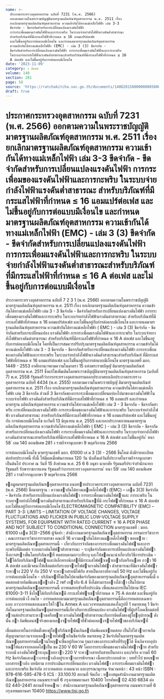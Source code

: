 ```yaml
---
name: >-
  ประกาศกระทรวงอุตสาหกรรม ฉบับที่ 7231 (พ.ศ. 2566)
  ออกตามความในพระราชบัญญัติมาตรฐานผลิตภัณฑ์อุตสาหกรรม พ.ศ. 2511 เรื่อง
  ยกเลิกมาตรฐานผลิตภัณฑ์อุตสาหกรรม ความเข้ากันได้ทางแม่เหล็กไฟฟ้า เล่ม 3-3
  ขีดจำกัด - ขีดจำกัดสำหรับการเปลี่ยนแปลงแรงดันไฟฟ้า        
  การกระเพื่อมของแรงดันไฟฟ้าและการกะพริบ ในระบบจ่ายกำลังไฟฟ้าแรงดันต่ำสาธารณะ
  สำหรับบริภัณฑ์ที่มีกระแสไฟฟ้าที่กำหนด ≤ 16 แอมแปร์ต่อเฟส
  และไม่ขึ้นอยู่กับการต่อแบบมีเงื่อนไข และกำหนดมาตรฐานผลิตภัณฑ์อุตสาหกรรม
  ความเข้ากันได้ทางแม่เหล็กไฟฟ้า (EMC) - เล่ม 3 (3) ขีดจำกัด -
  ขีดจำกัดสำหรับการเปลี่ยนแปลงแรงดันไฟฟ้า การกระเพื่อมแรงดันไฟฟ้าและการกะพริบ
  ในระบบจ่ายกำลังไฟฟ้าแรงดันต่ำสาธารณะสำหรับบริภัณฑ์ที่มีกระแสไฟฟ้าที่กำหนด ≤ 16
  A ต่อเฟส และไม่ขึ้นอยู่กับการต่อแบบมีเงื่อนไข
date: '2023-11-09'
category: ง พิเศษ
volume: 140
section: 281
page: 58
source: 'https://ratchakitcha.soc.go.th/documents/140D281S0000000005800.pdf'
draft: true
---
```


# ประกาศกระทรวงอุตสาหกรรม ฉบับที่ 7231 (พ.ศ. 2566) ออกตามความในพระราชบัญญัติมาตรฐานผลิตภัณฑ์อุตสาหกรรม พ.ศ. 2511 เรื่อง ยกเลิกมาตรฐานผลิตภัณฑ์อุตสาหกรรม ความเข้ากันได้ทางแม่เหล็กไฟฟ้า เล่ม 3-3 ขีดจำกัด - ขีดจำกัดสำหรับการเปลี่ยนแปลงแรงดันไฟฟ้า         การกระเพื่อมของแรงดันไฟฟ้าและการกะพริบ ในระบบจ่ายกำลังไฟฟ้าแรงดันต่ำสาธารณะ สำหรับบริภัณฑ์ที่มีกระแสไฟฟ้าที่กำหนด ≤ 16 แอมแปร์ต่อเฟส และไม่ขึ้นอยู่กับการต่อแบบมีเงื่อนไข และกำหนดมาตรฐานผลิตภัณฑ์อุตสาหกรรม ความเข้ากันได้ทางแม่เหล็กไฟฟ้า (EMC) - เล่ม 3 (3) ขีดจำกัด - ขีดจำกัดสำหรับการเปลี่ยนแปลงแรงดันไฟฟ้า การกระเพื่อมแรงดันไฟฟ้าและการกะพริบ ในระบบจ่ายกำลังไฟฟ้าแรงดันต่ำสาธารณะสำหรับบริภัณฑ์ที่มีกระแสไฟฟ้าที่กำหนด ≤ 16 A ต่อเฟส และไม่ขึ้นอยู่กับการต่อแบบมีเงื่อนไข

ประกาศกระทรวงอุตสาหกรรม ฉบับที่ 7 2 3 1 (พ.ศ. 2566) ออกตามความในพระราชบัญญัติมาตรฐานผลิตภัณฑ์อุตสาหกรรม พ.ศ. 2511 เรื่อง ยกเลิกมาตรฐานผลิตภัณฑ์อุตสาหกรรม ความเข้ากันได้ทางแม่เหล็กไฟฟ้า เล่ม 3 - 3 ขีดจำกัด - ขีดจำกัดสำหรับการเปลี่ยนแปลงแรงดันไฟฟ้า การกระเพื่อมของแรงดันไฟฟ้าและการกะพริบ ในระบบจ่ายกำลังไฟฟ้าแรงดันต่าสาธารณะ สำหรับบริภัณฑ์ที่มีกระแสไฟฟ้าที่กำหนด ≤ 16 แอมแปร์ต่อเฟส และไม่ขึ้นอยู่กับกำรต่อแบบมีเงื่อนไข และกาหนดมาตรฐานผลิตภัณฑ์อุตสาหกรรม ความเข้ากันได้ทางแม่เหล็กไฟฟ้า ( EMC ) - เล่ม 3 (3) ขีดจำกัด - ขีดจำกัดสาหรับการเปลี่ยนแปลง แรงดันไฟฟ้า การกระเพื่อมแรงดันไฟฟ้าและการกะพริบ ในระบบจ่ายกาลังไฟฟ้าแรงดันต่าสาธารณะ สำหรับบริภัณฑ์ที่มีกระแสไฟฟ้าที่กำหนด ≤ 16 A ต่อเฟส และไม่ขึ้นอยู่กับการต่อแบบมีเงื่อนไข โดยที่เป็นการสมควรปรับปรุงมาตรฐานผลิตภัณฑ์อุตสาหกรรม ความเข้ากันได้ ทางแม่เหล็กไฟฟ้า เล่ม 3 - 3 ขีดจากัด - ขีดจากัดสำหรับการเปลี่ยนแปลงแรงดันไฟฟ้า การกระเพื่อม ของแรงดันไฟฟ้าและการกะพริบ ในระบบจ่ายกำลังไฟฟ้าแรงดันต่ำสาธารณะสำหรับบริภัณฑ์ ที่มีกระแสไฟฟ้าที่กำหนด ≤ 16 แอมแปร์ต่อเฟส และไม่ขึ้นอยู่กับการต่อแบบมีเงื่อนไข มาตรฐานเลขที่ มอก. 1449 - 2553 อาศัยอานาจตามความในมาตรา 15 แห่งพระราชบัญญั ติมาตรฐานผลิตภัณฑ์อุตสาหกรรม พ.ศ. 2511 ซึ่งแก้ไขเพิ่มเติมโดยพระราชบัญญัติมาตรฐานผลิตภัณฑ์อุตสาหกรรม (ฉบับที่ 7) พ.ศ. 2558 รัฐมนตรีว่าการกระทรวงอุตสาหกรรมออกประกาศยกเลิกประกาศกระทรวงอุตสาหกรรม ฉบับที่ 4434 (พ.ศ. 2555) ออกตามความในพระราชบัญญั ติมาตรฐานผลิตภัณฑ์อุตสาหกรรม พ.ศ. 2511 เรื่อง ยกเลิกมาตรฐานผลิตภัณฑ์อุตสาหกรรม ความเข้ากันได้ทางแม่เหล็กไฟฟ้า เล่ม 3 ขีดจากัด ส่วนที่ 3 ขีดจากัดของการกระเพื่อมและเปลี่ยนแปลงไปมาของแรงดันไฟฟ้าในระบบจ่ายไฟฟ้า แรงดันต่ำสำหรับบริภัณฑ์ที่มีกระแสไฟฟ้าที่กำหนด ≤ 16 แอมแปร์ และกำหนดมาตรฐาน ผลิตภัณฑ์อุตสาหกรรม ความเข้ากันได้ทางแม่เหล็กไฟฟ้า เล่ม 3 - 3 ขีดจากัด - ขีดจากัดสาหรับ การเปลี่ยนแปลงแรงดันไฟฟ้า การกระเพื่อมของแรงดันไฟฟ้าและการกะพริบ ในระบบจ่ายกำลังไฟ ฟ้า แรงดันต่าสาธารณะ สาหรับบริภัณฑ์ที่มีกระแสไฟฟ้าที่กาหนด ≤ 16 แอมแปร์ต่อเฟส และไม่ขึ้นอยู่กับ การต่อแบบมีเงื่อนไข ลงวันที่ 13 มิถุนายน พ.ศ. 2555 และออกประกาศกาหนดมาตรฐาน ผลิตภัณฑ์อุตสาหกรรม ความเข้ากันได้ทางแม่เหล็กไฟฟ้า ( EMC ) - เล่ม 3 (3) ขีดจากัด - ขีดจากัด สาหรับการเปลี่ยนแปลงแรงดันไฟฟ้า การกระเพื่อมแรงดันไฟฟ้าและการกะพริบ ในระบบจ่ายกาลังไฟฟ้า แรงดันต่าสาธารณะสาหรับบริภัณฑ์ที่มีกระแสไฟฟ้าที่กาหนด ≤ 16 A ต่อเฟส และไม่ขึ้นอยู่กับ ้ หนา 58 ่ เลม 140 ตอนพิเศษ 281 ง ราชกิจจานุเบกษา 9 พฤศจิกายน 2566

การต่อแบบมีเงื่อนไข มาตรฐานเลขที่ มอก. 61000 เล่ ม 3 (3) - 2566 ขึ้นใหม่ ดังมีรายละเอียด ต่อท้ายประกาศนี้ ทั้งนี้ ให้มีผลเมื่อพ้นกาหนด 120 วัน นับตั้งแต่วันที่ประกาศในราชกิจจานุเบกษาเป็นต้นไป ประกาศ ณ วันที่ 15 สิงหำคม พ.ศ. 25 6 6 อนุชา นาคาศัย รัฐมนตรีประจำสำนักนายกรัฐมนตรี รักษาราชการแทน รัฐมนตรีว่าการกระทรวงอุตสาหกรรม ้ หนา 59 ่ เลม 140 ตอนพิเศษ 281 ง ราชกิจจานุเบกษา 9 พฤศจิกายน 2566

ขอมูลมาตรฐานผลิตภัณฑอุตสาหกรรม แนบทายประกาศกระทรวงอุตสาหกรรม ฉบับที่ 7231 (พ.ศ. 2566) ชื่อมาตรฐาน : ความเขากันได้ทางแมเหล็กไฟฟา (EMC) – เลม 3(3) ขีดจํากัด – ขีดจํากัด สําหรับการเปลี่ยนแปลงแรงดันไฟฟา การกระเพื่อมแรงดันไฟฟาและ การกะพริบ ในระบบจายกําลังไฟฟาแรงดันต่ําสาธารณะสําหรับบริภัณฑที่มี กระไฟฟาที่กําหนด ≤ 16 A ต่อเฟส และไม่ขึ้นอยู่กับการต่อแบบมีเงื่อนไข ELECTROMAGNETIC COMPATIBILITY (EMC) – PART 3-3: LIMITS – LIMITATION OF VOLTAGE CHANGES, VOLTAGE FLUCTUATIONS AND FLICKER IN PUBLIC LOW-VOLTAGE SUPPLY SYSTEMS, FOR EQUIPMENT WITH RATED CURRENT ≤ 16 A PER PHASE AND NOT SUBJECT TO CONDITIONAL CONNECTION มาตรฐานเลขที่ : มอก. 61000 เลม 3(3)−2566 ผู้จัดทํา : สํานักงานมาตรฐานผลิตภัณฑอุตสาหกรรม กรรมการวิชาการ : คณะกรรมการวิชาการรายสาขา คณะที่ 16 ความเขากันได้ทางแมเหล็กไฟฟา ขอบขาย : มาตรฐานผลิตภัณฑอุตสาหกรรมนี้ - เกี่ยวกับการจํากัดของการกระเพื่อมแรงดันไฟฟาและการกะพริบที่มีผลต่อ ระบบแรงดันไฟฟาต่ําสาธารณะ - ระบุขีดจํากัดของการเปลี่ยนแปลงแรงดันไฟฟาซึ่งอาจสรางขึ้นโดยบริภัณฑที่ ทดสอบตามภาวะที่ระบุ และให้ขอแนะนําเกี่ยวกับวิธีการประเมิน - ใชได้กับบริภัณฑไฟฟาและอิเล็กทรอนิกสที่มีกระแสไฟฟาเขาเทากับหรือนอย กวา 16 A ต่อเฟส และมีเจตนาให้เชื่อมต่อกับระบบจายไฟฟาแรงดันไฟฟา ต่ําสาธารณะที่มีแรงดันไฟฟาระหวาง 220 V กับ 250 V ระหวางสายมีไฟกับ สายเป็นกลางที่ความถี่ 50 Hz และไม่ขึ้นอยู่กับการต่อแบบมีเงื่อนไข - บริภัณฑที่ไม่เป็นไปตามขีดจํากัดของมาตรฐานผลิตภัณฑอุตสาหกรรมนี้เมื่ อ ทดสอบด้วยอิมพีแดนซอางอิง Z ref เทากับ 6.4 ซึ่งไม่สามารถอางได้วา เป็นไปตามมาตรฐานผลิตภัณฑอุตสาหกรรมนี้ อาจทดสอบซ้ําหรือประเมิน เพื่อแสดงการเป็นไปตาม IEC 61000-3-11 ซึ่งใชได้กับบริภัณฑมี กระแสไฟฟาเขาที่กําหนด ≤ 75 A ต่อเฟส และขึ้นอยู่กับการต่อแบบมี เงื่ อนไข - การทดสอบตามมาตรฐานผลิตภัณฑอุตสาหกรรมนี้คือการทดสอบเฉพาะแบบ ภาวะการทดสอบเฉพาะให้ไวใน Annex A และวงจรทดสอบแสดงในรูปที่ 1 หมายเหตุ 1 ขีดจํากัดในมาตรฐานผลิตภัณฑอุตสาหกรรมนี้เกี่ยวกับการเปลี่ยนแปลง แรงดันไฟฟาที่ผู้บริโภคเชื่อมต่อที่สวนต่อประสานระหวางเครือขาย แรงดันไฟฟาต่ําสาธารณะกับการติดตั้งของผู้ใชอุปกรณ ดังนั้น ถา อิมพีแดนซจริงของแหลงจายไฟฟาที่ขั้วต่อแหลงจายไฟฟาของบริภัณฑที่

เชื่อมต่อภายในการติดตั้งของผู้ใชบริภัณฑนั้นเกินคาอิมพีแดนซทดสอบ เป็นไปได้วาอาจเกิดสัญญาณรบกวนจากแหลงจายไฟฟาเกินขีดจํากัด หมายเหตุ 2 ขีดจํากัดในมาตรฐานผลิตภัณฑอุตสาหกรรมนี้สวนใหญจะขึ้นอยู่กับความ รุนแรงของการกะพริบที่รับรูได้ ซึ่งเกิดจากอุปกรณให้แสงจากหลอดไสเป็น ขด 230 V 60 W โดยการกระเพื่อมของแรงดันไฟฟาจาย สําหรับระบบมี แรงดันไฟฟาระบุนอยกวา 220 V ระหวางสายกับสายเป็นกลาง และ/หรือ ความถี่ 60 Hz ขีดจํากัดและคาวงจรอางอิงอยู่ระหวางการพิจารณา เนื้อหาประกอบด้วย : บททั่วไป ขอบขาย เอกสารอางอิง บทนิยาม การประเมินการเปลี่ยนแปลง แรงดันไฟฟา การกระเพื่อมแรงดันไฟฟา และการกะพริบ ขีดจํากัด ภาวะทดสอบ ภาคผนวก และบรรณานุกรม จํานวนหน้า : 43 หน้า ISBN : 978-616-595-478-5 ICS : 33.100.10 สถานที่ จัดเก็บ : หองสมุดสํานักงานมาตรฐานผลิตภัณฑอุตสาหกรรม ถนนพระรามที่ 6 กรุงเทพมหานคร 10400 โทรศัพท 02 430 6834 ต่อ 02 440-2441 สถานที่จําหนาย : สํานักงานมาตรฐานผลิตภัณฑอุตสาหกรรม ถนนพระรามที่ 6 กรุงเทพมหานคร 10400 https://www.tisi.go.th
